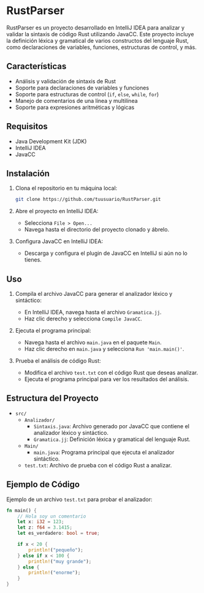 # RustParser

RustParser es un proyecto desarrollado en IntelliJ IDEA para analizar y validar la sintaxis de código Rust utilizando JavaCC. Este proyecto incluye la definición léxica y gramatical de varios constructos del lenguaje Rust, como declaraciones de variables, funciones, estructuras de control, y más.

## Características

- Análisis y validación de sintaxis de Rust
- Soporte para declaraciones de variables y funciones
- Soporte para estructuras de control (`if`, `else`, `while`, `for`)
- Manejo de comentarios de una línea y multilínea
- Soporte para expresiones aritméticas y lógicas

## Requisitos

- Java Development Kit (JDK)
- IntelliJ IDEA
- JavaCC

## Instalación

1. Clona el repositorio en tu máquina local:
    ```sh
    git clone https://github.com/tuusuario/RustParser.git
    ```

2. Abre el proyecto en IntelliJ IDEA:
    - Selecciona `File > Open...`
    - Navega hasta el directorio del proyecto clonado y ábrelo.

3. Configura JavaCC en IntelliJ IDEA:
    - Descarga y configura el plugin de JavaCC en IntelliJ si aún no lo tienes.

## Uso

1. Compila el archivo JavaCC para generar el analizador léxico y sintáctico:
    - En IntelliJ IDEA, navega hasta el archivo `Gramatica.jj`.
    - Haz clic derecho y selecciona `Compile JavaCC`.

2. Ejecuta el programa principal:
    - Navega hasta el archivo `main.java` en el paquete `Main`.
    - Haz clic derecho en `main.java` y selecciona `Run 'main.main()'`.

3. Prueba el análisis de código Rust:
    - Modifica el archivo `test.txt` con el código Rust que deseas analizar.
    - Ejecuta el programa principal para ver los resultados del análisis.

## Estructura del Proyecto

- `src/`
  - `Analizador/`
    - `Sintaxis.java`: Archivo generado por JavaCC que contiene el analizador léxico y sintáctico.
    - `Gramatica.jj`: Definición léxica y gramatical del lenguaje Rust.
  - `Main/`
    - `main.java`: Programa principal que ejecuta el analizador sintáctico.
  - `test.txt`: Archivo de prueba con el código Rust a analizar.

## Ejemplo de Código

Ejemplo de un archivo `test.txt` para probar el analizador:

```rust
fn main() {
    // Hola soy un comentario
    let x: i32 = 123;
    let z: f64 = 3.1415;
    let es_verdadero: bool = true;

    if x < 20 {
        println!("pequeño");
    } else if x < 100 {
        println!("muy grande");
    } else {
        println!("enorme");
    }
}
